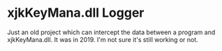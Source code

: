 # xjkKeyMana.dll Logger

Just an old project which can intercept the data between a program and xjkKeyMana.dll. It was in 2019. I'm not sure it's still working or not.